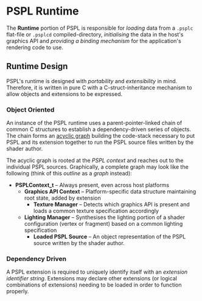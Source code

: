 PSPL Runtime
============

The **Runtime** portion of PSPL is responsible for *loading* data
from a `.psplc` flat-file or `.psplcd` compiled-directory, *initialising*
the data in the host's graphics API and *providing a binding mechanism*
for the application's rendering code to use.


Runtime Design
--------------

PSPL's runtime is designed with *portability* and *extensibility* in mind. 
Therefore, it is written in pure C with a C-struct-inheritance mechanism 
to allow objects and extensions to be expressed.


### Object Oriented

An instance of the PSPL runtime uses a parent-pointer-linked chain of 
common C structures to establish a dependency-driven series of objects. 
The chain forms an 
[acyclic graph](http://en.wikipedia.org/wiki/Directed_acyclic_graph) 
building the code-stack necessary to put PSPL and its extension together
to run the PSPL source files written by the shader author.

The acyclic graph is rooted at the *PSPL context* and reaches out to 
the individual PSPL sources. Graphically, a complete graph may look like
the following (think of this *outline* as a *graph* instead):

* **PSPLContext_t** – Always present, even across host platforms
    * **Graphics API Context** – Platform-specific data structure maintaining root state, added by extension
        * **Texture Manager** – Detects which graphics API is present and loads a common texture specification accordingly
	* **Lighting Manager** – Synthesises the lighting portion of a shader configuration (vertex or fragment) based on a common lighting specification
	    * **Loaded PSPL Source** – An object representation of the PSPL source written by the shader author.


### Dependency Driven

A PSPL extension is required to uniquely identify itself with an 
*extension identifier string*. Extensions may declare other extensions
(or logical combinations of extensions) needing to be loaded in order
to function properly.


